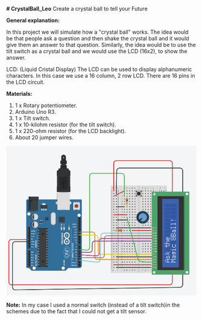 **# CrystalBall_Leo**
Create a crystal ball to tell your Future

**General explanation:**

In this project we will simulate how a "crystal ball" works. The idea would be that people ask a question and then shake the crystal ball and it would give them an answer to that question. Similarly, the idea would be to use the tilt switch as a crystal ball and we would use the LCD (16x2), to show the answer.

LCD: (Liquid Cristal Display) 
The LCD can be used to display alphanumeric characters. In this case we use a 16 column, 2 row LCD. There are 16 pins in the LCD circuit.

**Materials:**
1.	1 x Rotary potentiometer.
2.	Arduino Uno R3.
3.	1 x Tilt switch.
4.	1 x 10-kilohm resistor (for the tilt switch).
5.	1 x 220-ohm resistor (for the LCD backlight).
6.	About 20 jumper wires.

![SchemeOfTheCircuit](https://github.com/roboticsuic/CrystalBall_Leo/blob/master/Schemes/SCHEMEWITHSWITCH.PNG)


**Note:** In my case I used a normal switch (instead of a tilt switch)in the schemes due to the fact that I could not get a tilt sensor.
